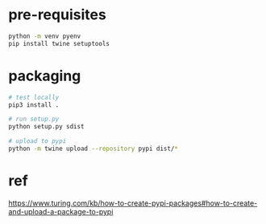 # pre-requisites

```bash
python -m venv pyenv
pip install twine setuptools
```

# packaging

```bash
# test locally
pip3 install .

# run setup.py
python setup.py sdist

# upload to pypi
python -m twine upload --repository pypi dist/*
```

# ref

https://www.turing.com/kb/how-to-create-pypi-packages#how-to-create-and-upload-a-package-to-pypi
